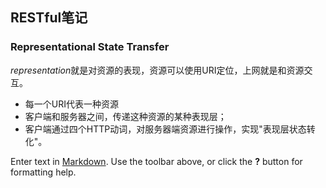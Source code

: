 ## RESTful笔记

### Representational State Transfer

*representation*就是对资源的表现，资源可以使用URI定位，上网就是和资源交互。

- 每一个URI代表一种资源  
- 客户端和服务器之间，传递这种资源的某种表现层；  
- 客户端通过四个HTTP动词，对服务器端资源进行操作，实现"表现层状态转化"。  

Enter text in [Markdown](http://daringfireball.net/projects/markdown/). Use the toolbar above, or click the **?** button for formatting help.
